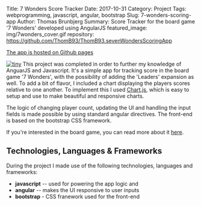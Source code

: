 Title: 7 Wonders Score Tracker
Date: 2017-10-31
Category: Project
Tags: webprogramming, javascript, angular, bootstrap
Slug: 7-wonders-scoring-app
Author: Thomas Brunbjerg
Summary: Score Tracker for the board game '7 Wonders' developed using AngularJS
featured_image: img/7wonders_cover.gif
repository: https://github.com/ThomB93/ThomB93.sevenWondersScoringApp

[The app is hosted on Github pages](https://thomb93.github.io/ThomB93.sevenWondersScoringApp/)

[![tiny]({static}/img/7wonders_02.png)]({static}/img/7wonders_02.png)
This project was completed in order to further my knowledge of AnguarJS and Javascript. It's a simple app for tracking score in the board game '7 Wonders', with the possibility of adding the 'Leaders' expansion as well. To add a bit of flavor, I included a chart displaying the players scores relative to one another. To implement this I used [Chart.js](https://www.chartjs.org/), which is easy to setup and use to make beautiful and responsive charts. 

The logic of changing player count, updating the UI and handling the input fields is made possible by using standard angular directives. The front-end is based on the bootstrap CSS framework. 

If you're interested in the board game, you can read more about it [here](https://boardgamegeek.com/boardgame/68448/7-wonders).

## Technologies, Languages & Frameworks

During the project I made use of the following technologies, languages and frameworks:

- **javascript** -- used for powering the app logic and 
- **angular** -- makes the UI responsive to user inputs
- **bootstrap** - CSS franework used for the front-end
